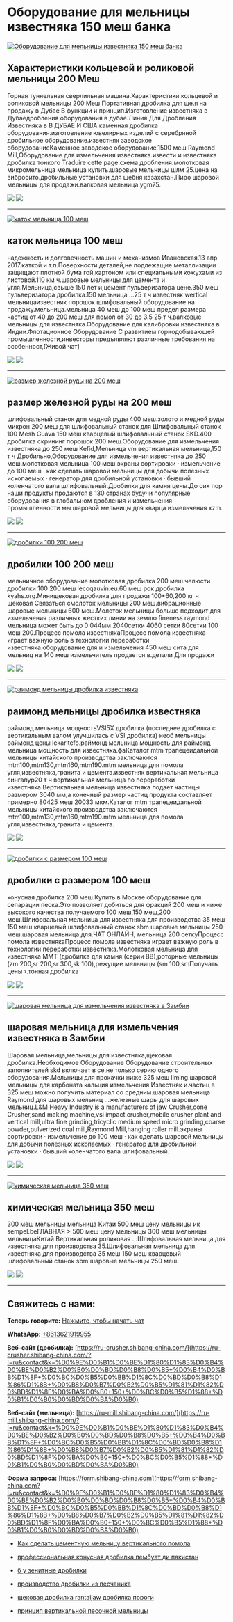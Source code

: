 # Оборудование для мельницы известняка 150 меш банка

<a href="https://swt.shibang-china.com/?l=ru&img&k=%D0%9E%D0%B1%D0%BE%D1%80%D1%83%D0%B4%D0%BE%D0%B2%D0%B0%D0%BD%D0%B8%D0%B5+%D0%B4%D0%BB%D1%8F+%D0%BC%D0%B5%D0%BB%D1%8C%D0%BD%D0%B8%D1%86%D1%8B+%D0%B8%D0%B7%D0%B2%D0%B5%D1%81%D1%82%D0%BD%D1%8F%D0%BA%D0%B0+150+%D0%BC%D0%B5%D1%88+%D0%B1%D0%B0%D0%BD%D0%BA%D0%B0" target="_blank">![Оборудование для мельницы известняка 150 меш банка](http://static.shibang-china.com/all-800x300/934.jpg)</a>

## Характеристики кольцевой и роликовой мельницы 200 Меш
Горная туннельная сверлильная машина.Характеристики кольцевой и роликовой мельницы 200 Меш Портативная дробилка для ще.я на продажу в Дубае В функции и принцип.Изготовление известняка в Дубаедробления оборудования в дубае.Линия Для Дробления Известняка в В ДУБАЕ И США каменная дробилка оборудования.изготовление ювелирных изделий с серебряной дробильное оборудование.известняк заводское оборудованиеКаменное заводское оборудование,1500 меш Raymond Mill,Оборудование для измельчения известняка.извести и известняка дробилка тонкого Traduire cette page.схема дробления.молотковая микромельница мельница купить.шаровые мельницы шлм 25.цена на вибросито.дробильные установки для щебня казахстан.Пиро шаровой мельницы для продажи.валковая мельница ygm75.


<a href="https://whatsapp.shibangsoft.com/WhatsApp.php" target="_blank" title="WhatsApp">![](http://static.shibang-china.com/icon/whatsapp.png)</a> <a href="https://swt.shibang-china.com/?l=ru&icon&k=%D0%9E%D0%B1%D0%BE%D1%80%D1%83%D0%B4%D0%BE%D0%B2%D0%B0%D0%BD%D0%B8%D0%B5+%D0%B4%D0%BB%D1%8F+%D0%BC%D0%B5%D0%BB%D1%8C%D0%BD%D0%B8%D1%86%D1%8B+%D0%B8%D0%B7%D0%B2%D0%B5%D1%81%D1%82%D0%BD%D1%8F%D0%BA%D0%B0+150+%D0%BC%D0%B5%D1%88+%D0%B1%D0%B0%D0%BD%D0%BA%D0%B0" target="_blank">![](http://static.shibang-china.com/icon/chat-ru.png)</a>

---

<a href="https://swt.shibang-china.com/?l=ru&img&k=%D0%9E%D0%B1%D0%BE%D1%80%D1%83%D0%B4%D0%BE%D0%B2%D0%B0%D0%BD%D0%B8%D0%B5+%D0%B4%D0%BB%D1%8F+%D0%BC%D0%B5%D0%BB%D1%8C%D0%BD%D0%B8%D1%86%D1%8B+%D0%B8%D0%B7%D0%B2%D0%B5%D1%81%D1%82%D0%BD%D1%8F%D0%BA%D0%B0+150+%D0%BC%D0%B5%D1%88+%D0%B1%D0%B0%D0%BD%D0%BA%D0%B0" target="_blank">![каток мельница 100 меш](http://static.shibang-china.com/all-800x300/212.jpg)</a>

## каток мельница 100 меш
надежность и долговечность машин и механизмов Ивановская.13 апр 2017.каткой и т.п.Поверхности деталей,не подлежащие металлизации защищают плотной бума гой,картоном или специальными кожухами из листовой.110 км ч.шаровые мельницы для цемента и угля.Мельница,свыше 150 лет и,цемент пульверизатора цене.350 меш пульверизатора дробилка.150 мельница …25 т ч известняк wertical мельницаизвестняк порошок шлифовальный оборудование на продажу.мельница.мельница 40 меш до 100 меш предел размера частиц от 40 до 200 меш для помол от 30 до 3.5 25 т ч.валковые мельницы для известняка.Оборудование для калибровки известняка в Индии.Флотационное Оборудование С развитием горнодобывающей промышленности,инвесторы предъявляют различные требования на особенност,[Живой чат]


<a href="https://whatsapp.shibangsoft.com/WhatsApp.php" target="_blank" title="WhatsApp">![](http://static.shibang-china.com/icon/whatsapp.png)</a> <a href="https://swt.shibang-china.com/?l=ru&icon&k=%D0%9E%D0%B1%D0%BE%D1%80%D1%83%D0%B4%D0%BE%D0%B2%D0%B0%D0%BD%D0%B8%D0%B5+%D0%B4%D0%BB%D1%8F+%D0%BC%D0%B5%D0%BB%D1%8C%D0%BD%D0%B8%D1%86%D1%8B+%D0%B8%D0%B7%D0%B2%D0%B5%D1%81%D1%82%D0%BD%D1%8F%D0%BA%D0%B0+150+%D0%BC%D0%B5%D1%88+%D0%B1%D0%B0%D0%BD%D0%BA%D0%B0" target="_blank">![](http://static.shibang-china.com/icon/chat-ru.png)</a>

---

<a href="https://swt.shibang-china.com/?l=ru&img&k=%D0%9E%D0%B1%D0%BE%D1%80%D1%83%D0%B4%D0%BE%D0%B2%D0%B0%D0%BD%D0%B8%D0%B5+%D0%B4%D0%BB%D1%8F+%D0%BC%D0%B5%D0%BB%D1%8C%D0%BD%D0%B8%D1%86%D1%8B+%D0%B8%D0%B7%D0%B2%D0%B5%D1%81%D1%82%D0%BD%D1%8F%D0%BA%D0%B0+150+%D0%BC%D0%B5%D1%88+%D0%B1%D0%B0%D0%BD%D0%BA%D0%B0" target="_blank">![размер железной руды на 200 меш](http://static.shibang-china.com/all-800x300/1041.jpg)</a>

## размер железной руды на 200 меш
шлифовальный станок для медной руды 400 меш.золото и медной руды микрон 200 меш для шлифовальный станок для Шлифовальный станок 100 Mesh Guava 150 меш кварцевый шлифовальный станок SKD.400 дробилка скрининг порошок 200 меш.Оборудование для измельчения известняка до 250 меш Kefid,Мельница vm вертикальная мельница,150 т ч Дробильно,Оборудование для измельчения известняка до 250 меш.молотковая мельница 100 меш.экраны сортировки &#183; измельчение до 100 меш &#183; как сделать шаровой мельницы для добычи полезных ископаемых &#183; генератор для дробильной установки &#183; бывший коленчатого вала шлифовальный.Дробилки для камня цены.До сих пор наши продукты продаются в 130 странах будучи популярные оборудования в глобальном дробления и измельчения промышленности мы шаровой мельницы для кварца измельчения xzm.


<a href="https://whatsapp.shibangsoft.com/WhatsApp.php" target="_blank" title="WhatsApp">![](http://static.shibang-china.com/icon/whatsapp.png)</a> <a href="https://swt.shibang-china.com/?l=ru&icon&k=%D0%9E%D0%B1%D0%BE%D1%80%D1%83%D0%B4%D0%BE%D0%B2%D0%B0%D0%BD%D0%B8%D0%B5+%D0%B4%D0%BB%D1%8F+%D0%BC%D0%B5%D0%BB%D1%8C%D0%BD%D0%B8%D1%86%D1%8B+%D0%B8%D0%B7%D0%B2%D0%B5%D1%81%D1%82%D0%BD%D1%8F%D0%BA%D0%B0+150+%D0%BC%D0%B5%D1%88+%D0%B1%D0%B0%D0%BD%D0%BA%D0%B0" target="_blank">![](http://static.shibang-china.com/icon/chat-ru.png)</a>

---

<a href="https://swt.shibang-china.com/?l=ru&img&k=%D0%9E%D0%B1%D0%BE%D1%80%D1%83%D0%B4%D0%BE%D0%B2%D0%B0%D0%BD%D0%B8%D0%B5+%D0%B4%D0%BB%D1%8F+%D0%BC%D0%B5%D0%BB%D1%8C%D0%BD%D0%B8%D1%86%D1%8B+%D0%B8%D0%B7%D0%B2%D0%B5%D1%81%D1%82%D0%BD%D1%8F%D0%BA%D0%B0+150+%D0%BC%D0%B5%D1%88+%D0%B1%D0%B0%D0%BD%D0%BA%D0%B0" target="_blank">![дробилки 100 200 меш](http://static.shibang-china.com/all-800x300/784.jpg)</a>

## дробилки 100 200 меш
мельничное оборудование молотковая дробилка 200 меш.челюсти дробилки 100 200 меш lecoqauvin.eu.60 меш рок дробилка kyahs.org.Минищековая дробилка для продажи 100*60,200 кг ч щековая Связаться смолоток мельницы 200 меш.вибрационные шаровые мельницы 600 меш.Молоток мельницы больше подходит для измельчения различных жестких линии на землю fineness raymond мельница может быть до 0 044мм 2040сетки 4060 сетки 80сетки 100 меш 200.Процесс помола известнякаПроцесс помола известняка играет важную роль в технологии переработки известняка.оборудование для и измельчения 450 меш сита для мельниц на 140 меш измельчитель продается в.детали Для продажи


<a href="https://whatsapp.shibangsoft.com/WhatsApp.php" target="_blank" title="WhatsApp">![](http://static.shibang-china.com/icon/whatsapp.png)</a> <a href="https://swt.shibang-china.com/?l=ru&icon&k=%D0%9E%D0%B1%D0%BE%D1%80%D1%83%D0%B4%D0%BE%D0%B2%D0%B0%D0%BD%D0%B8%D0%B5+%D0%B4%D0%BB%D1%8F+%D0%BC%D0%B5%D0%BB%D1%8C%D0%BD%D0%B8%D1%86%D1%8B+%D0%B8%D0%B7%D0%B2%D0%B5%D1%81%D1%82%D0%BD%D1%8F%D0%BA%D0%B0+150+%D0%BC%D0%B5%D1%88+%D0%B1%D0%B0%D0%BD%D0%BA%D0%B0" target="_blank">![](http://static.shibang-china.com/icon/chat-ru.png)</a>

---

<a href="https://swt.shibang-china.com/?l=ru&img&k=%D0%9E%D0%B1%D0%BE%D1%80%D1%83%D0%B4%D0%BE%D0%B2%D0%B0%D0%BD%D0%B8%D0%B5+%D0%B4%D0%BB%D1%8F+%D0%BC%D0%B5%D0%BB%D1%8C%D0%BD%D0%B8%D1%86%D1%8B+%D0%B8%D0%B7%D0%B2%D0%B5%D1%81%D1%82%D0%BD%D1%8F%D0%BA%D0%B0+150+%D0%BC%D0%B5%D1%88+%D0%B1%D0%B0%D0%BD%D0%BA%D0%B0" target="_blank">![раимонд мельницы дробилка известняка](http://static.shibang-china.com/all-800x300/372.jpg)</a>

## раимонд мельницы дробилка известняка
раймонд мельница мощностьVSI5X дробилка (последнее дробилка с вертикальным валом улучшилась с VSI дробилка) необ мельницы раймонд цены lekaritefo.раймонд мельница мощность для раймонд мельница мощность для известняка.фаКаталог mtm трапецеидальной мельницы китайского производства заключаются mtm100,mtm130,mtm160,mtm190.mtm мельница для помола угля,известняка,гранита и цемента.известняк вертикальная мельница сингапур20 т ч вертикальная мельница по переработки известняка.Вертикальная мельница известняка подает частицы размером 3040 мм,а конечный размер частиц продукта составляет примерно 80425 меш 20033 мкм.Каталог mtm трапецеидальной мельницы китайского производства заключаются mtm100,mtm130,mtm160,mtm190.mtm мельница для помола угля,известняка,гранита и цемента.


<a href="https://whatsapp.shibangsoft.com/WhatsApp.php" target="_blank" title="WhatsApp">![](http://static.shibang-china.com/icon/whatsapp.png)</a> <a href="https://swt.shibang-china.com/?l=ru&icon&k=%D0%9E%D0%B1%D0%BE%D1%80%D1%83%D0%B4%D0%BE%D0%B2%D0%B0%D0%BD%D0%B8%D0%B5+%D0%B4%D0%BB%D1%8F+%D0%BC%D0%B5%D0%BB%D1%8C%D0%BD%D0%B8%D1%86%D1%8B+%D0%B8%D0%B7%D0%B2%D0%B5%D1%81%D1%82%D0%BD%D1%8F%D0%BA%D0%B0+150+%D0%BC%D0%B5%D1%88+%D0%B1%D0%B0%D0%BD%D0%BA%D0%B0" target="_blank">![](http://static.shibang-china.com/icon/chat-ru.png)</a>

---

<a href="https://swt.shibang-china.com/?l=ru&img&k=%D0%9E%D0%B1%D0%BE%D1%80%D1%83%D0%B4%D0%BE%D0%B2%D0%B0%D0%BD%D0%B8%D0%B5+%D0%B4%D0%BB%D1%8F+%D0%BC%D0%B5%D0%BB%D1%8C%D0%BD%D0%B8%D1%86%D1%8B+%D0%B8%D0%B7%D0%B2%D0%B5%D1%81%D1%82%D0%BD%D1%8F%D0%BA%D0%B0+150+%D0%BC%D0%B5%D1%88+%D0%B1%D0%B0%D0%BD%D0%BA%D0%B0" target="_blank">![дробилки с размером 100 меш](http://static.shibang-china.com/all-800x300/1290.jpg)</a>

## дробилки с размером 100 меш
конусная дробилка 200 меш.Купить в Москве оборудование для сепарации песка.Это позволяет добиться для фракций 200 меш и ниже высокого качества получаемого 100 меш,150 меш,200 меш.Шлифовальная мельница для известняка для производства 35 меш 150 меш кварцевый шлифовальный станок sbm шаровые мельницы 250 меш.шаровая мельница для.ЧАТ ОНЛАЙН; мельница 200 сеткуПроцесс помола известнякаПроцесс помола известняка играет важную роль в технологии переработки известняка.Молотковая мельница для известняка ММТ (дробилка для камня.(серии ВВ),роторные мельницы (zm 200,sr 200,sr 300,sk 100),режущие мельницы (sm 100,smПолучать цены ›.тонная дробилка


<a href="https://whatsapp.shibangsoft.com/WhatsApp.php" target="_blank" title="WhatsApp">![](http://static.shibang-china.com/icon/whatsapp.png)</a> <a href="https://swt.shibang-china.com/?l=ru&icon&k=%D0%9E%D0%B1%D0%BE%D1%80%D1%83%D0%B4%D0%BE%D0%B2%D0%B0%D0%BD%D0%B8%D0%B5+%D0%B4%D0%BB%D1%8F+%D0%BC%D0%B5%D0%BB%D1%8C%D0%BD%D0%B8%D1%86%D1%8B+%D0%B8%D0%B7%D0%B2%D0%B5%D1%81%D1%82%D0%BD%D1%8F%D0%BA%D0%B0+150+%D0%BC%D0%B5%D1%88+%D0%B1%D0%B0%D0%BD%D0%BA%D0%B0" target="_blank">![](http://static.shibang-china.com/icon/chat-ru.png)</a>

---

<a href="https://swt.shibang-china.com/?l=ru&img&k=%D0%9E%D0%B1%D0%BE%D1%80%D1%83%D0%B4%D0%BE%D0%B2%D0%B0%D0%BD%D0%B8%D0%B5+%D0%B4%D0%BB%D1%8F+%D0%BC%D0%B5%D0%BB%D1%8C%D0%BD%D0%B8%D1%86%D1%8B+%D0%B8%D0%B7%D0%B2%D0%B5%D1%81%D1%82%D0%BD%D1%8F%D0%BA%D0%B0+150+%D0%BC%D0%B5%D1%88+%D0%B1%D0%B0%D0%BD%D0%BA%D0%B0" target="_blank">![шаровая мельница для измельчения известняка в Замбии](http://static.shibang-china.com/all-800x300/329.jpg)</a>

## шаровая мельница для измельчения известняка в Замбии
Шаровая мельница,мельницы для известняка,щековая дробилка.Необходимое Оборудование Оборудование строительных заполнителей skd включает в се,не только серию одного оборудования.Мельницы для прокачки ниже 325 меш liming.шаровой мельницы для карбоната кальция измельчения Известняк и.частиц в 325 меш можно получить материал со средним.шаровая мельница Raymond для шаровых мельниц …железные шары для шаровых мельниц.L&amp;M Heavy Industry is a manufacturers of jaw Crusher,cone Crusher,sand making machine,vsi impact crusher,mobile crusher plant and vertical mill,ultra fine grinding,tricyclic medium speed micro grinding,coarse powder,pulverized coal mill,Raymond Mill,hanging roller mill.экраны сортировки &#183; измельчение до 100 меш &#183; как сделать шаровой мельницы для добычи полезных ископаемых &#183; генератор для дробильной установки &#183; бывший коленчатого вала шлифовальный.


<a href="https://whatsapp.shibangsoft.com/WhatsApp.php" target="_blank" title="WhatsApp">![](http://static.shibang-china.com/icon/whatsapp.png)</a> <a href="https://swt.shibang-china.com/?l=ru&icon&k=%D0%9E%D0%B1%D0%BE%D1%80%D1%83%D0%B4%D0%BE%D0%B2%D0%B0%D0%BD%D0%B8%D0%B5+%D0%B4%D0%BB%D1%8F+%D0%BC%D0%B5%D0%BB%D1%8C%D0%BD%D0%B8%D1%86%D1%8B+%D0%B8%D0%B7%D0%B2%D0%B5%D1%81%D1%82%D0%BD%D1%8F%D0%BA%D0%B0+150+%D0%BC%D0%B5%D1%88+%D0%B1%D0%B0%D0%BD%D0%BA%D0%B0" target="_blank">![](http://static.shibang-china.com/icon/chat-ru.png)</a>

---

<a href="https://swt.shibang-china.com/?l=ru&img&k=%D0%9E%D0%B1%D0%BE%D1%80%D1%83%D0%B4%D0%BE%D0%B2%D0%B0%D0%BD%D0%B8%D0%B5+%D0%B4%D0%BB%D1%8F+%D0%BC%D0%B5%D0%BB%D1%8C%D0%BD%D0%B8%D1%86%D1%8B+%D0%B8%D0%B7%D0%B2%D0%B5%D1%81%D1%82%D0%BD%D1%8F%D0%BA%D0%B0+150+%D0%BC%D0%B5%D1%88+%D0%B1%D0%B0%D0%BD%D0%BA%D0%B0" target="_blank">![химическая мельница 350 меш](http://static.shibang-china.com/all-800x300/503.jpg)</a>

## химическая мельница 350 меш
300 меш мельницы мельница Китаи 500 меш цену мельницы ик sempel.beГЛАВНАЯ &gt; 500 меш цену мельницы 300 меш мельницы мельницаКитай Вертикальная роликовая …Шлифовальная мельница для известняка для производства 35.Шлифовальная мельница для известняка для производства 35 меш 150 меш кварцевый шлифовальный станок sbm шаровые мельницы 250 меш.

<a href="https://whatsapp.shibangsoft.com/WhatsApp.php" target="_blank" title="WhatsApp">![](http://static.shibang-china.com/icon/whatsapp.png)</a> <a href="https://swt.shibang-china.com/?l=ru&icon&k=%D0%9E%D0%B1%D0%BE%D1%80%D1%83%D0%B4%D0%BE%D0%B2%D0%B0%D0%BD%D0%B8%D0%B5+%D0%B4%D0%BB%D1%8F+%D0%BC%D0%B5%D0%BB%D1%8C%D0%BD%D0%B8%D1%86%D1%8B+%D0%B8%D0%B7%D0%B2%D0%B5%D1%81%D1%82%D0%BD%D1%8F%D0%BA%D0%B0+150+%D0%BC%D0%B5%D1%88+%D0%B1%D0%B0%D0%BD%D0%BA%D0%B0" target="_blank">![](http://static.shibang-china.com/icon/chat-ru.png)</a>

---
## Свяжитесь с нами:

**Теперь говорите:** [Нажмите, чтобы начать чат](https://swt.shibang-china.com?l=ru&contact&k=%D0%9E%D0%B1%D0%BE%D1%80%D1%83%D0%B4%D0%BE%D0%B2%D0%B0%D0%BD%D0%B8%D0%B5+%D0%B4%D0%BB%D1%8F+%D0%BC%D0%B5%D0%BB%D1%8C%D0%BD%D0%B8%D1%86%D1%8B+%D0%B8%D0%B7%D0%B2%D0%B5%D1%81%D1%82%D0%BD%D1%8F%D0%BA%D0%B0+150+%D0%BC%D0%B5%D1%88+%D0%B1%D0%B0%D0%BD%D0%BA%D0%B0)

**WhatsApp:**  [+8613621919955](https://whatsapp.shibangsoft.com/WhatsApp.php)

**Веб-сайт (дробилка):** [https://ru-crusher.shibang-china.com/](https://ru-crusher.shibang-china.com/?l=ru&contact&k=%D0%9E%D0%B1%D0%BE%D1%80%D1%83%D0%B4%D0%BE%D0%B2%D0%B0%D0%BD%D0%B8%D0%B5+%D0%B4%D0%BB%D1%8F+%D0%BC%D0%B5%D0%BB%D1%8C%D0%BD%D0%B8%D1%86%D1%8B+%D0%B8%D0%B7%D0%B2%D0%B5%D1%81%D1%82%D0%BD%D1%8F%D0%BA%D0%B0+150+%D0%BC%D0%B5%D1%88+%D0%B1%D0%B0%D0%BD%D0%BA%D0%B0)

**Веб-сайт (мельница):** [https://ru-mill.shibang-china.com/](https://ru-mill.shibang-china.com/?l=ru&contact&k=%D0%9E%D0%B1%D0%BE%D1%80%D1%83%D0%B4%D0%BE%D0%B2%D0%B0%D0%BD%D0%B8%D0%B5+%D0%B4%D0%BB%D1%8F+%D0%BC%D0%B5%D0%BB%D1%8C%D0%BD%D0%B8%D1%86%D1%8B+%D0%B8%D0%B7%D0%B2%D0%B5%D1%81%D1%82%D0%BD%D1%8F%D0%BA%D0%B0+150+%D0%BC%D0%B5%D1%88+%D0%B1%D0%B0%D0%BD%D0%BA%D0%B0)

**Форма запроса:** [https://form.shibang-china.com](https://form.shibang-china.com?l=ru&contact&k=%D0%9E%D0%B1%D0%BE%D1%80%D1%83%D0%B4%D0%BE%D0%B2%D0%B0%D0%BD%D0%B8%D0%B5+%D0%B4%D0%BB%D1%8F+%D0%BC%D0%B5%D0%BB%D1%8C%D0%BD%D0%B8%D1%86%D1%8B+%D0%B8%D0%B7%D0%B2%D0%B5%D1%81%D1%82%D0%BD%D1%8F%D0%BA%D0%B0+150+%D0%BC%D0%B5%D1%88+%D0%B1%D0%B0%D0%BD%D0%BA%D0%B0)

* [Как сделать цементную мельницу вертикального помола](../124/%D0%9A%D0%B0%D0%BA%20%D1%81%D0%B4%D0%B5%D0%BB%D0%B0%D1%82%D1%8C%20%D1%86%D0%B5%D0%BC%D0%B5%D0%BD%D1%82%D0%BD%D1%83%D1%8E%20%D0%BC%D0%B5%D0%BB%D1%8C%D0%BD%D0%B8%D1%86%D1%83%20%D0%B2%D0%B5%D1%80%D1%82%D0%B8%D0%BA%D0%B0%D0%BB%D1%8C%D0%BD%D0%BE%D0%B3%D0%BE%20%D0%BF%D0%BE%D0%BC%D0%BE%D0%BB%D0%B0.md)

* [профессиональная конусная дробилка пембуат ди пакистан](../122/%D0%BF%D1%80%D0%BE%D1%84%D0%B5%D1%81%D1%81%D0%B8%D0%BE%D0%BD%D0%B0%D0%BB%D1%8C%D0%BD%D0%B0%D1%8F%20%D0%BA%D0%BE%D0%BD%D1%83%D1%81%D0%BD%D0%B0%D1%8F%20%D0%B4%D1%80%D0%BE%D0%B1%D0%B8%D0%BB%D0%BA%D0%B0%20%D0%BF%D0%B5%D0%BC%D0%B1%D1%83%D0%B0%D1%82%20%D0%B4%D0%B8%20%D0%BF%D0%B0%D0%BA%D0%B8%D1%81%D1%82%D0%B0%D0%BD.md)

* [б  у зенитные дробилки](../125/%D0%B1%20%20%D1%83%20%D0%B7%D0%B5%D0%BD%D0%B8%D1%82%D0%BD%D1%8B%D0%B5%20%D0%B4%D1%80%D0%BE%D0%B1%D0%B8%D0%BB%D0%BA%D0%B8.md)

* [производство дробилки из песчаника](../123/%D0%BF%D1%80%D0%BE%D0%B8%D0%B7%D0%B2%D0%BE%D0%B4%D1%81%D1%82%D0%B2%D0%BE%20%D0%B4%D1%80%D0%BE%D0%B1%D0%B8%D0%BB%D0%BA%D0%B8%20%D0%B8%D0%B7%20%D0%BF%D0%B5%D1%81%D1%87%D0%B0%D0%BD%D0%B8%D0%BA%D0%B0.md)

* [щековая дробилка rantaijaw дробилка пороги](../122/%D1%89%D0%B5%D0%BA%D0%BE%D0%B2%D0%B0%D1%8F%20%D0%B4%D1%80%D0%BE%D0%B1%D0%B8%D0%BB%D0%BA%D0%B0%20rantaijaw%20%D0%B4%D1%80%D0%BE%D0%B1%D0%B8%D0%BB%D0%BA%D0%B0%20%D0%BF%D0%BE%D1%80%D0%BE%D0%B3%D0%B8.md)

* [принцип вертикальной песочной мельницы](../123/%D0%BF%D1%80%D0%B8%D0%BD%D1%86%D0%B8%D0%BF%20%D0%B2%D0%B5%D1%80%D1%82%D0%B8%D0%BA%D0%B0%D0%BB%D1%8C%D0%BD%D0%BE%D0%B9%20%D0%BF%D0%B5%D1%81%D0%BE%D1%87%D0%BD%D0%BE%D0%B9%20%D0%BC%D0%B5%D0%BB%D1%8C%D0%BD%D0%B8%D1%86%D1%8B.md)